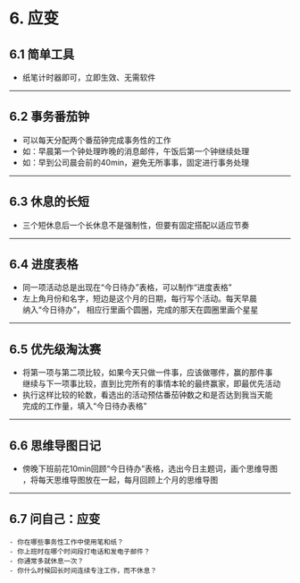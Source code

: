 # 6. 应变

## 6.1 简单工具
- 纸笔计时器即可，立即生效、无需软件  
***
## 6.2 事务番茄钟
- 可以每天分配两个番茄钟完成事务性的工作  
- 如：早晨第一个钟处理昨晚的消息邮件，午饭后第一个钟继续处理  
- 如：早到公司晨会前的40min，避免无所事事，固定进行事务处理
***
## 6.3 休息的长短
- 三个短休息后一个长休息不是强制性，但要有固定搭配以适应节奏  
***
## 6.4 进度表格
- 同一项活动总是出现在“今日待办”表格，可以制作“进度表格”  
- 左上角月份和名字，短边是这个月的日期，每行写个活动。每天早晨  
纳入“今日待办”，  相应行里画个圆圈，完成的那天在圆圈里画个星星
***
## 6.5 优先级淘汰赛
- 将第一项与第二项比较，如果今天只做一件事，应该做哪件，赢的那件事  
继续与下一项事比较，直到比完所有的事情本轮的最终赢家，即最优先活动  
- 执行这样比较的轮数，看选出的活动预估番茄钟数之和是否达到我当天能  
完成的工作量，填入“今日待办表格”
***
## 6.6 思维导图日记
- 傍晚下班前花10min回顾“今日待办”表格，选出今日主题词，画个思维导图  
，将每天思维导图放在一起，每月回顾上个月的思维导图
***
## 6.7 问自己：应变
`- 你在哪些事务性工作中使用笔和纸？`  
`- 你上班时在哪个时间段打电话和发电子邮件？`  
`- 你通常多就休息一次？`  
`- 你什么时候回长时间连续专注工作，而不休息？`  
